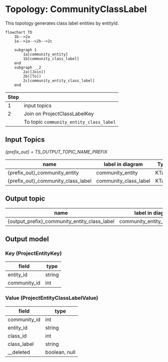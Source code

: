 # Topology: CommunityClassLabel

This topology generates class label entities by entityId.

```mermaid
flowchart TD
    1b-->2a
    1a-->2a-->2b-->2c
   
    subgraph 1
        1a[community_entity]
        1b[community_class_label]
    end
    subgraph __2
        2a([Join])
        2b([To])
        2c[community_entity_class_label]
    end  
```

| Step |                                         |
|------|-----------------------------------------|
| 1    | input topics                            |
| 2    | Join on ProjectClassLabelKey            |
|      | To topic `community_entity_class_label` |

## Input Topics

_{prefix_out} = TS_OUTPUT_TOPIC_NAME_PREFIX_

| name                               | label in diagram      | Type   |
|------------------------------------|-----------------------|--------|
| {prefix_out}_community_entity      | community_entity      | KTable |
| {prefix_out}_community_class_label | community_class_label | KTable |

## Output topic

| name                                         | label in diagram             |
|----------------------------------------------|------------------------------|
| {output_prefix}_community_entity_class_label | community_entity_class_label |

## Output model

### Key (ProjectEntityKey)

| field        | type   |
|--------------|--------|
| entity_id    | string |
| community_id | int    |

### Value (ProjectEntityClassLabelValue)

| field        | type          |
|--------------|---------------|
| community_id | int           |
| entity_id    | string        |
| class_id     | int           |
| class_label  | string        |
| __deleted    | boolean, null |
